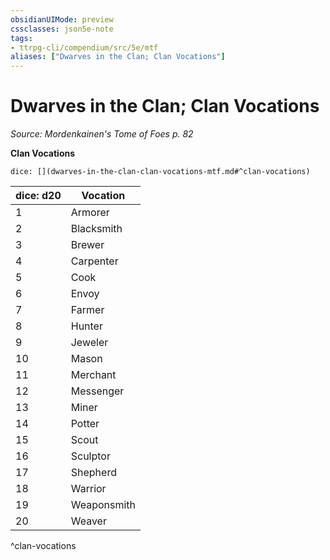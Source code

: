 ```yaml
---
obsidianUIMode: preview
cssclasses: json5e-note
tags:
- ttrpg-cli/compendium/src/5e/mtf
aliases: ["Dwarves in the Clan; Clan Vocations"]
---
```

# Dwarves in the Clan; Clan Vocations
*Source: Mordenkainen's Tome of Foes p. 82* 

**Clan Vocations**

`dice: [](dwarves-in-the-clan-clan-vocations-mtf.md#^clan-vocations)`

| dice: d20 | Vocation |
|-----------|----------|
| 1 | Armorer |
| 2 | Blacksmith |
| 3 | Brewer |
| 4 | Carpenter |
| 5 | Cook |
| 6 | Envoy |
| 7 | Farmer |
| 8 | Hunter |
| 9 | Jeweler |
| 10 | Mason |
| 11 | Merchant |
| 12 | Messenger |
| 13 | Miner |
| 14 | Potter |
| 15 | Scout |
| 16 | Sculptor |
| 17 | Shepherd |
| 18 | Warrior |
| 19 | Weaponsmith |
| 20 | Weaver |
^clan-vocations